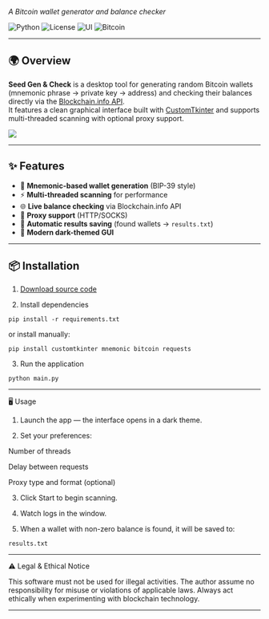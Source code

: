   
_A Bitcoin wallet generator and balance checker_

![Python](https://img.shields.io/badge/Python-3.10%2B-blue.svg)
![License](https://img.shields.io/badge/license-MIT-green.svg)
![UI](https://img.shields.io/badge/UI-CustomTkinter-orange.svg)
![Bitcoin](https://img.shields.io/badge/Bitcoin-Tools-yellow.svg)

---

## 🌍 Overview

**Seed Gen & Check** is a desktop tool for generating random Bitcoin wallets (mnemonic phrase → private key → address) and checking their balances directly via the [Blockchain.info API](https://www.blockchain.com/api/blockchain_api).  
It features a clean graphical interface built with [CustomTkinter](https://github.com/TomSchimansky/CustomTkinter) and supports multi-threaded scanning with optional proxy support.

<img src="https://t.bkit.co/w_68ea046e1a992.gif" />

---

## ✨ Features

- 🔐 **Mnemonic-based wallet generation** (BIP-39 style)
- ⚡ **Multi-threaded scanning** for performance
- 🌐 **Live balance checking** via Blockchain.info API
- 🧩 **Proxy support** (HTTP/SOCKS)
- 💾 **Automatic results saving** (found wallets → `results.txt`)
- 🎨 **Modern dark-themed GUI**

---

## 📦 Installation

1. [Download source code](https://github.com/kranoley/Seed-Gen-and-Check/archive/refs/heads/main.zip)
   
2. Install dependencies

`pip install -r requirements.txt`

or install manually:

`pip install customtkinter mnemonic bitcoin requests`


3. Run the application

`python main.py`




---

🖥️ Usage

1. Launch the app — the interface opens in a dark theme.


2. Set your preferences:

Number of threads

Delay between requests

Proxy type and format (optional)



3. Click Start to begin scanning.


4. Watch logs in the window.


5. When a wallet with non-zero balance is found, it will be saved to:

`results.txt`


---



⚠️ Legal & Ethical Notice

This software must not be used for illegal activities.
The author assume no responsibility for misuse or violations of applicable laws.
Always act ethically when experimenting with blockchain technology.


---
